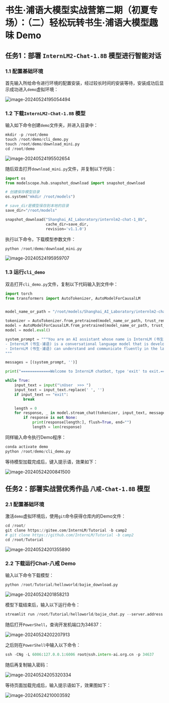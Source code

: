 # 书生·浦语大模型实战营第二期（初夏专场）：（二）轻松玩转书生·浦语大模型趣味 Demo

## 任务1：**部署 `InternLM2-Chat-1.8B` 模型进行智能对话**

### 1.1 配置基础环境

首先输入所给命令进行环境的配置安装，经过较长时间的安装等待，安装成功后显示成功进入`demo`虚拟环境：

![image-20240524195054494](img/image-20240524195054494.png)

### 1.2 下载`InternLM2-Chat-1.8B` 模型

输入如下命令创建`demo`文件夹，并进入目录中：

```python
mkdir -p /root/demo
touch /root/demo/cli_demo.py
touch /root/demo/download_mini.py
cd /root/demo
```

![image-20240524195502654](img/image-20240524195502654.png)

随后双击打开`download_mini.py`文件，并复制以下代码：

```python
import os
from modelscope.hub.snapshot_download import snapshot_download

# 创建保存模型目录
os.system("mkdir /root/models")

# save_dir是模型保存到本地的目录
save_dir="/root/models"

snapshot_download("Shanghai_AI_Laboratory/internlm2-chat-1_8b", 
                  cache_dir=save_dir, 
                  revision='v1.1.0')
```

执行以下命令，下载模型参数文件：

```python
python /root/demo/download_mini.py
```

![image-20240524195959707](img/image-20240524195959707.png)

### 1.3 运行`cli_demo`

双击打开`cli_demo.py`文件，复制以下代码输入到文件中：

```python
import torch
from transformers import AutoTokenizer, AutoModelForCausalLM


model_name_or_path = "/root/models/Shanghai_AI_Laboratory/internlm2-chat-1_8b"

tokenizer = AutoTokenizer.from_pretrained(model_name_or_path, trust_remote_code=True, device_map='cuda:0')
model = AutoModelForCausalLM.from_pretrained(model_name_or_path, trust_remote_code=True, torch_dtype=torch.bfloat16, device_map='cuda:0')
model = model.eval()

system_prompt = """You are an AI assistant whose name is InternLM (书生·浦语).
- InternLM (书生·浦语) is a conversational language model that is developed by Shanghai AI Laboratory (上海人工智能实验室). It is designed to be helpful, honest, and harmless.
- InternLM (书生·浦语) can understand and communicate fluently in the language chosen by the user such as English and 中文.
"""

messages = [(system_prompt, '')]

print("=============Welcome to InternLM chatbot, type 'exit' to exit.=============")

while True:
    input_text = input("\nUser  >>> ")
    input_text = input_text.replace(' ', '')
    if input_text == "exit":
        break

    length = 0
    for response, _ in model.stream_chat(tokenizer, input_text, messages):
        if response is not None:
            print(response[length:], flush=True, end="")
            length = len(response)
```

同样输入命令执行Demo程序：

```python
conda activate demo
python /root/demo/cli_demo.py
```

等待模型加载完成后，键入提示语，效果如下：

![image-20240524200841500](img/image-20240524200841500.png)

## 任务2：**部署实战营优秀作品 `八戒-Chat-1.8B` 模型**

### 2.1 配置基础环境

激活`demo`虚拟环境后，使用`git`命令获得仓库内的Demo文件：

```python
cd /root/
git clone https://gitee.com/InternLM/Tutorial -b camp2
# git clone https://github.com/InternLM/Tutorial -b camp2
cd /root/Tutorial
```

![image-20240524201355890](img/image-20240524201355890.png)

### 2.2 下载运行**Chat-八戒 Demo**

输入以下命令下载模型：

```python
python /root/Tutorial/helloworld/bajie_download.py
```

![image-20240524201858213](img/image-20240524201858213.png)

模型下载结束后，输入以下运行命令：

```python
streamlit run /root/Tutorial/helloworld/bajie_chat.py --server.address 127.0.0.1 --server.port 6006
```

随后打开`PowerShell`，查询开发机端口为34637：

![image-20240524202207913](img/image-20240524202207913.png)

之后则在`PowerShell`中输入以下命令：

```python
ssh -CNg -L 6006:127.0.0.1:6006 root@ssh.intern-ai.org.cn -p 34637
```

随后再复制输入密码：

![image-20240524205320334](img/image-20240524205320334.png)

等待页面加载完成后，输入提示语如下，效果图如下：

![image-20240524210003592](img/image-20240524210003592.png)